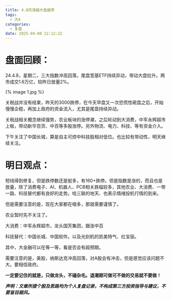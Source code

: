 ```yaml
---
title: 4.8风浪越大鱼越贵
tags:
  - 大A
categories:
  - 复盘
date: 2025-04-08 22:12:22
---
```




# 盘面回顾：

24.4.8，星期二，三大指数冲高回落，尾盘宽基ETF持续异动，带动大盘拉升。两市成交1.6万亿，较昨日放量2%。

{% image 1.jpg %}

关税战并没有结束，昨天的3000跌停，在今天早盘又一次恐慌性砸盘之后，开始慢慢企稳，再加上政府的资金流入，尤其是尾盘持续异动。

关税战相关概念继续强势，农业板块的涨停潮，之后轮动到大消费，中军永辉超市上板，带动新华百货、中百等多股涨停。另外物流、电力、科技、等有资金介入。

下午关注了中国长城，算是自主可控中科技股相对低位。也比较有带动性，明天继续关注。

<!--more-->



# 明日观点：

短线得到修复，但是跌停数还是挺多，有160+跌停。但是指数是涨的，而且也是放量，除了消费电子、AI、机器人、PCB相关跌幅较多，其他农业、大消费、一带一路、科技替代都有良好的走势。哈三联的地天、也表示情绪投机行情的到来。

但是需要注意的是，现在大家都在唱多，那就需要谨慎了。

农业暂时先不关注了。

大消费：中军永辉超市，龙头国芳集团，跟涨中百

科技替代：中国长城、中国软件。以及光刻机的凯美特气、红宝丽。

其中，大金融可以在等一等，看是否会有超预期。

需要注意的是，美股，纳斯达克冲高回落，对A股会有冲击，但是感觉应该问题不大。要相信政府。



**一定要记住的就是，只做龙头，不碰杂毛。退潮期可做可不做的交易就不要做！**



***声明：文章所提个股及思路均为个人复盘记录，不构成第三方投资指导与建议，不要盲目跟风。***
